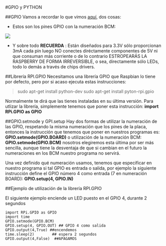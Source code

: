 #GPIO y PYTHON

##GPIO
Vamos a recordar lo que vimos [aquí](https://catedu.gitbooks.io/raspberry-muy-basico/content/2-gpio.html), dos cosas: 
* Estos son los pines GPIO con la numeración BCM:

![](https://docs.microsoft.com/en-us/windows/iot-core/media/pinmappingsrpi/rp2_pinout.png)

* Y sobre todo  **RECUERDA** : Están diseñados para 3.3V sólo proporcionan 3mA cada pin luego NO conectes diréctamente componentes de 5V ni  que consuman más corriente o de lo contrario ESTROPEARÁS LA RASPBERRY DE FORMA IRREVERSIBLE, o sea, directamente sólo LEDs, todo lo demás a través de chips drivers. 

##Librería RPI.GPIO
Necesitamos una librería GPIO que Raspbian lo tiene por defecto, pero por si acaso ejecuta estas instrucciones:
>sudo apt-get install python-dev
>sudo apt-get install pyton-rpi.gpio

Normalmente te dirá que las tienes instaladas en su última versión.
Para utlizar la librería, simplemente tenemos que poner esta instrucción:
**import RPi.GPIO as GPIO**

##GPIO.setmode y GPI.setup
Hay dos formas de utilizar la numeración de las GPIO, respetando la misma numeración que los pines de la placa, entonces la instrucción que tenemos que poner en nuestros programas es:
**GPIO.setmode(GPIO.BOARD)**
o utilización de la numeración BCM:
**GPIO.setmode(GPIO.BCM)**
nosotros elegiremos esta última por ser más sencilla, aunque tiene la desventaja de que si cambian en el futuro la numeraciones en los BCM nuestro programa no servirá.

Una vez definido qué numeración usamos, tenemos que especificar en nuestro programa si tal GPIO es entrada o salida, por ejemplo la siguiente instrucción define el GPIO número 4 como entrada (7 en numeración BOARD):
**GPIO.setup(4, GPIO.IN)**


##Ejemplo de utilización de la librería RPI.GPIO

El siguiente ejemplo enciende un LED puesto en el GPIO 4, durante 2 segundos

```cpp+lineNumbers:true
import RPi.GPIO as GPIO
import time
GPIO.setmode(GPIO.BCM)
GPIO.setup(4, GPIO.OUT) ## GPIO 4 como salida
GPIO.output(4,True) ##encendemos
time.sleep(2)        ## espera 2 segundos
GPIO.output(4,False)  ##APAGAMOS
```

